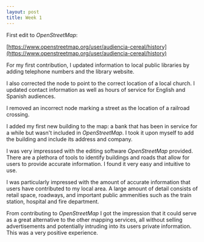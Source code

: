 ```yaml
---
layout: post
title: Week 1
---
```



First edit to *OpenStreetMap*:

[https://www.openstreetmap.org/user/audiencia-cereal/history](https://www.openstreetmap.org/user/audiencia-cereal/history)

For my first contribution, I updated information to local public libraries by adding telephone numbers and the library website.

I also corrected the node to point to the correct location of a local church. I updated contact information as well as hours of service for English and Spanish audiences.

I removed an incorrect node marking a street as the location of a railroad crossing.

I added my first new building to the map: a bank that has been in service for a while but wasn't included in *OpenStreetMap*. I took it upon myself to add the building and include its address and company.

I was very impresssed with the editing software *OpenStreetMap* provided. There are a plethora of tools to identify buildings and roads that allow for users to provide accurate information. I found it very easy and intuitive to use.

I was particularly impressed with the amount of accurate information that users have contributed to my local area. A large amount of detail consists of retail space, roadways, and important public ammenities such as the train station, hospital and fire department.

From contributing to *OpenStreetMap* I got the impression that it could serve as a great alternative to the other mapping services, all without selling advertisements and potentially intruding into its users private information. This was a very positive experience.
